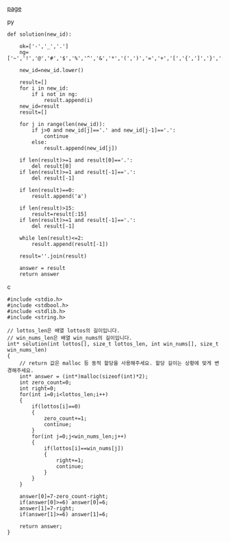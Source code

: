 [page](https://programmers.co.kr/learn/courses/30/lessons/77484)

py

    def solution(new_id):    

        ok=['-','_','.']
        ng=['~','!','@','#','$','%','^','&','*','(',')','=','+','[','{',']','}',':','?',',','<','>','/']

        new_id=new_id.lower()

        result=[]
        for i in new_id:
            if i not in ng:
                result.append(i)
        new_id=result
        result=[]

        for j in range(len(new_id)):
            if j>0 and new_id[j]=='.' and new_id[j-1]=='.':
                continue
            else:
                result.append(new_id[j])

        if len(result)>=1 and result[0]=='.':
            del result[0]
        if len(result)>=1 and result[-1]=='.':
            del result[-1]

        if len(result)==0:
            result.append('a')

        if len(result)>15:
            result=result[:15]
        if len(result)>=1 and result[-1]=='.':
            del result[-1]

        while len(result)<=2:
            result.append(result[-1])

        result=''.join(result)

        answer = result
        return answer

c

    #include <stdio.h>
    #include <stdbool.h>
    #include <stdlib.h>
    #include <string.h>

    // lottos_len은 배열 lottos의 길이입니다.
    // win_nums_len은 배열 win_nums의 길이입니다.
    int* solution(int lottos[], size_t lottos_len, int win_nums[], size_t win_nums_len)
    {
        // return 값은 malloc 등 동적 할당을 사용해주세요. 할당 길이는 상황에 맞게 변경해주세요.
        int* answer = (int*)malloc(sizeof(int)*2);
        int zero_count=0;
        int right=0;
        for(int i=0;i<lottos_len;i++)
        {
            if(lottos[i]==0)
            {
                zero_count+=1;
                continue;
            }
            for(int j=0;j<win_nums_len;j++)
            {
                if(lottos[i]==win_nums[j])
                {
                    right+=1;
                    continue;
                }
            }
        }

        answer[0]=7-zero_count-right;
        if(answer[0]>=6) answer[0]=6;
        answer[1]=7-right;
        if(answer[1]>=6) answer[1]=6;

        return answer;
    }

